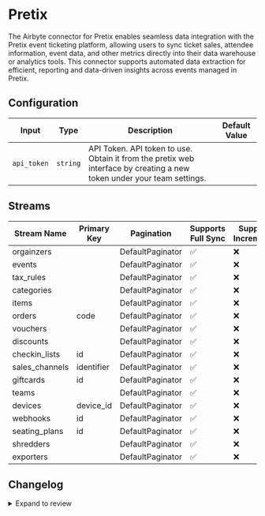 # Pretix
The Airbyte connector for Pretix enables seamless data integration with the Pretix event ticketing platform, allowing users to sync ticket sales, attendee information, event data, and other metrics directly into their data warehouse or analytics tools. This connector supports automated data extraction for efficient, reporting and data-driven insights across events managed in Pretix.

## Configuration

| Input | Type | Description | Default Value |
|-------|------|-------------|---------------|
| `api_token` | `string` | API Token. API token to use. Obtain it from the pretix web interface by creating a new token under your team settings. |  |

## Streams
| Stream Name | Primary Key | Pagination | Supports Full Sync | Supports Incremental |
|-------------|-------------|------------|---------------------|----------------------|
| orgainzers |  | DefaultPaginator | ✅ |  ❌  |
| events |  | DefaultPaginator | ✅ |  ❌  |
| tax_rules |  | DefaultPaginator | ✅ |  ❌  |
| categories |  | DefaultPaginator | ✅ |  ❌  |
| items |  | DefaultPaginator | ✅ |  ❌  |
| orders | code | DefaultPaginator | ✅ |  ❌  |
| vouchers |  | DefaultPaginator | ✅ |  ❌  |
| discounts |  | DefaultPaginator | ✅ |  ❌  |
| checkin_lists | id | DefaultPaginator | ✅ |  ❌  |
| sales_channels | identifier | DefaultPaginator | ✅ |  ❌  |
| giftcards | id | DefaultPaginator | ✅ |  ❌  |
| teams |  | DefaultPaginator | ✅ |  ❌  |
| devices | device_id | DefaultPaginator | ✅ |  ❌  |
| webhooks | id | DefaultPaginator | ✅ |  ❌  |
| seating_plans | id | DefaultPaginator | ✅ |  ❌  |
| shredders |  | DefaultPaginator | ✅ |  ❌  |
| exporters |  | DefaultPaginator | ✅ |  ❌  |

## Changelog

<details>
  <summary>Expand to review</summary>

| Version          | Date              | Pull Request | Subject        |
|------------------|-------------------|--------------|----------------|
| 0.0.1 | 2024-10-31 | | Initial release by [@parthiv11](https://github.com/parthiv11) via Connector Builder |

</details>
